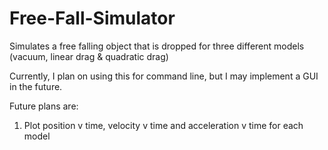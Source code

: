 # Free-Fall-Simulator

Simulates a free falling object that is dropped for three different models (vacuum, linear drag & quadratic drag)

Currently, I plan on using this for command line, but I may implement a GUI in the future. 

Future plans are:
1) Plot position v time, velocity v time and acceleration v time for each model
